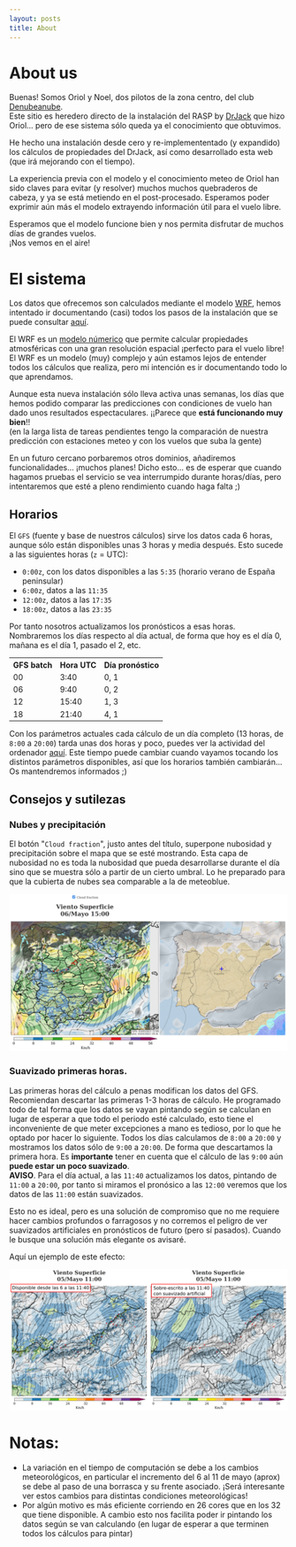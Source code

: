```yaml
---
layout: posts
title: About
---
```

# About us

Buenas! Somos Oriol y Noel, dos pilotos de la zona centro, del club [Denubeanube](http://www.denubeanube.com/).  
Este sitio es heredero directo de la instalación del RASP by [DrJack](http://drjack.info) que hizo Oriol... pero de ese sistema sólo queda ya el conocimiento que obtuvimos.

He hecho una instalación desde cero y re-implemententado (y expandido) los cálculos de propiedades del DrJack, así como desarrollado esta web (que irá mejorando con el tiempo).  

La experiencia previa con el modelo y el conocimiento meteo de Oriol han sido claves para evitar (y resolver) muchos muchos quebraderos de cabeza, y ya se está metiendo en el post-procesado. Esperamos poder exprimir aún más el modelo extrayendo información útil para el vuelo libre.

Esperamos que el modelo funcione bien y nos permita disfrutar de muchos días de grandes vuelos.  
¡Nos vemos en el aire!

# El sistema
Los datos que ofrecemos son calculados mediante el modelo [WRF](https://www2.mmm.ucar.edu/wrf/users/), hemos intentado ir documentando (casi) todos los pasos de la instalación que se puede consultar [aquí](https://github.com/B4dWo1f/RUN/wiki).

El WRF es un [modelo númerico](https://meteoglosario.aemet.es/es/termino/171_modelo-numerico) que permite calcular propiedades atmosféricas con una gran resolución espacial ¡perfecto para el vuelo libre!
El WRF es un modelo (muy) complejo y aún estamos lejos de entender todos los cálculos que realiza, pero mi intención es ir documentando todo lo que aprendamos.

Aunque esta nueva instalación sólo lleva activa unas semanas, los días que hemos podido comparar las predicciones con condiciones de vuelo han dado unos resultados espectaculares. ¡¡Parece que **está funcionando muy bien**!!  
(en la larga lista de tareas pendientes tengo la comparación de nuestra predicción con estaciones meteo y con los vuelos que suba la gente)

En un futuro cercano porbaremos otros dominios, añadiremos funcionalidades... ¡muchos planes!
Dicho esto... es de esperar que cuando hagamos pruebas el servicio se vea interrumpido durante horas/días, pero intentaremos que esté a pleno rendimiento cuando haga falta ;)

## Horarios
El `GFS` (fuente y base de nuestros cálculos) sirve los datos cada 6 horas, aunque sólo están disponibles unas 3 horas y media después. 
Esto sucede a las siguientes horas (`z` = UTC):
- `0:00z`, con los datos disponibles a las `5:35` (horario verano de España peninsular)
- `6:00z`, datos a las `11:35`
- `12:00z`, datos a las `17:35`
- `18:00z`, datos a las `23:35`  

Por tanto nosotros actualizamos los pronósticos a esas horas. Nombraremos los días respecto al día actual, de forma que hoy es el día 0, mañana es el día 1, pasado el 2, etc.

<table class="schedule_runs">
<tr>
   <th>GFS batch</th><th>Hora UTC</th><th>Día pronóstico</th>
</tr>
<tr>
   <td>00</td><td>3:40</td><td>0, 1</td>
</tr>
<tr>
   <td>06</td><td>9:40</td><td>0, 2</td>
</tr>
<tr>
   <td>12</td><td>15:40</td><td>1, 3</td>
</tr>
<tr>
   <td>18</td><td>21:40</td><td>4, 1</td>
</tr>
</table>

Con los parámetros actuales cada cálculo de un día completo (13 horas, de `8:00` a `20:00`) tarda unas dos horas y poco, puedes ver la actividad del ordenador [aquí](/system.html). Este tiempo puede cambiar cuando vayamos tocando los distintos parámetros disponibles, así que los horarios también cambiarán...
Os mantendremos informados ;)

## Consejos y sutilezas

### Nubes y precipitación

El botón "`Cloud fraction`", justo antes del título, superpone nubosidad y precipitación sobre el mapa que se esté mostrando. Esta capa de nubosidad no es toda la nubosidad que pueda desarrollarse durante el día sino que se muestra sólo a partir de un cierto umbral. Lo he preparado para que la cubierta de nubes sea comparable a la de meteoblue.

<img class="post__img" id="clouds_doc" src="/assets/images/clouds.png"/>


### Suavizado primeras horas.

Las primeras horas del cálculo a penas modifican los datos del GFS. Recomiendan descartar las primeras 1-3 horas de cálculo. He programado todo de tal forma que los datos se vayan pintando según se calculan en lugar de esperar a que todo el periodo esté calculado, esto tiene el inconveniente de que meter excepciones a mano es tedioso, por lo que he optado por hacer lo siguiente.
Todos los días calculamos de `8:00` a `20:00` y mostramos los datos sólo de `9:00` a `20:00`. De forma que descartamos la primera hora. Es **importante** tener en cuenta que el cálculo de las `9:00` aún **puede estar un poco suavizado**.  
**AVISO**. Para el día actual, a las `11:40` actualizamos los datos, pintando de `11:00` a `20:00`, por tanto si miramos el pronósico a las `12:00` veremos que los datos de las `11:00` están suavizados.

Esto no es ideal, pero es una solución de compromiso que no me requiere hacer cambios profundos o farragosos y no corremos el peligro de ver suavizados artificiales en pronósticos de futuro (pero sí pasados). Cuando le busque una solución más elegante os avisaré.

Aquí un ejemplo de este efecto:

<img class="post__img" id="suavizado_doc" src="/assets/images/suavizado.png"/>

# Notas:
- La variación en el tiempo de computación se debe a los cambios meteorológicos, en particular el incremento del 6 al 11 de mayo (aprox) se debe al paso de una borrasca y su frente asociado. ¡Será interesante ver estos cambios para distintas condiciones meteorológicas!
- Por algún motivo es más eficiente corriendo en 26 cores que en los 32 que tiene disponible. A cambio esto nos facilita poder ir pintando los datos según se van calculando (en lugar de esperar a que terminen todos los cálculos para pintar)
